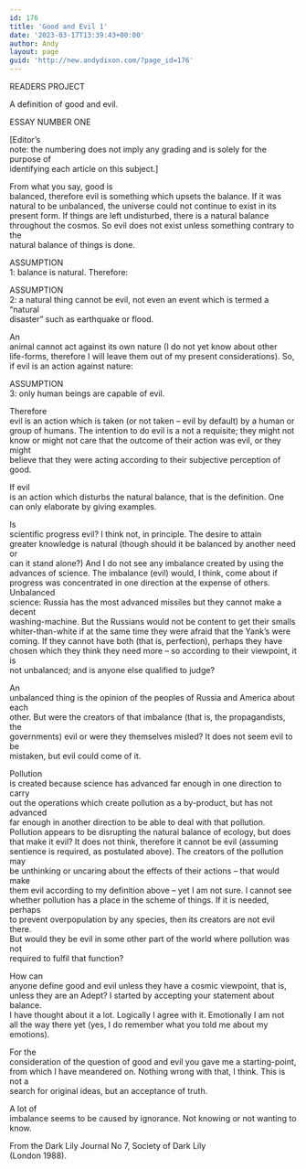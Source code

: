 ```yaml
---
id: 176
title: 'Good and Evil 1'
date: '2023-03-17T13:39:43+00:00'
author: Andy
layout: page
guid: 'http://new.andydixon.com/?page_id=176'
---
```


READERS PROJECT

A definition of good and evil.

ESSAY NUMBER ONE

\[Editor’s  
note: the numbering does not imply any grading and is solely for the purpose of  
identifying each article on this subject.\]

From what you say, good is  
balanced, therefore evil is something which upsets the balance. If it was  
natural to be unbalanced, the universe could not continue to exist in its  
present form. If things are left undisturbed, there is a natural balance  
throughout the cosmos. So evil does not exist unless something contrary to the  
natural balance of things is done.

ASSUMPTION  
1: balance is natural. Therefore:

ASSUMPTION  
2: a natural thing cannot be evil, not even an event which is termed a “natural  
disaster” such as earthquake or flood.

An  
animal cannot act against its own nature (I do not yet know about other  
life-forms, therefore I will leave them out of my present considerations). So,  
if evil is an action against nature:

ASSUMPTION  
3: only human beings are capable of evil.

Therefore  
evil is an action which is taken (or not taken – evil by default) by a human or  
group of humans. The intention to do evil is a not a requisite; they might not  
know or might not care that the outcome of their action was evil, or they might  
believe that they were acting according to their subjective perception of good.

If evil  
is an action which disturbs the natural balance, that is the definition. One  
can only elaborate by giving examples.

Is  
scientific progress evil? I think not, in principle. The desire to attain  
greater knowledge is natural (though should it be balanced by another need or  
can it stand alone?) And I do not see any imbalance created by using the  
advances of science. The imbalance (evil) would, I think, come about if  
progress was concentrated in one direction at the expense of others. Unbalanced  
science: Russia has the most advanced missiles but they cannot make a decent  
washing-machine. But the Russians would not be content to get their smalls  
whiter-than-white if at the same time they were afraid that the Yank’s were  
coming. If they cannot have both (that is, perfection), perhaps they have  
chosen which they think they need more – so according to their viewpoint, it is  
not unbalanced; and is anyone else qualified to judge?

An  
unbalanced thing is the opinion of the peoples of Russia and America about each  
other. But were the creators of that imbalance (that is, the propagandists, the  
governments) evil or were they themselves misled? It does not seem evil to be  
mistaken, but evil could come of it.

Pollution  
is created because science has advanced far enough in one direction to carry  
out the operations which create pollution as a by-product, but has not advanced  
far enough in another direction to be able to deal with that pollution.  
Pollution appears to be disrupting the natural balance of ecology, but does  
that make it evil? It does not think, therefore it cannot be evil (assuming  
sentience is required, as postulated above). The creators of the pollution may  
be unthinking or uncaring about the effects of their actions – that would make  
them evil according to my definition above – yet I am not sure. I cannot see  
whether pollution has a place in the scheme of things. If it is needed, perhaps  
to prevent overpopulation by any species, then its creators are not evil there.  
But would they be evil in some other part of the world where pollution was not  
required to fulfil that function?

How can  
anyone define good and evil unless they have a cosmic viewpoint, that is,  
unless they are an Adept? I started by accepting your statement about balance.  
I have thought about it a lot. Logically I agree with it. Emotionally I am not  
all the way there yet (yes, I do remember what you told me about my emotions).

For the  
consideration of the question of good and evil you gave me a starting-point,  
from which I have meandered on. Nothing wrong with that, I think. This is not a  
search for original ideas, but an acceptance of truth.

A lot of  
imbalance seems to be caused by ignorance. Not knowing or not wanting to know.

From the Dark Lily Journal No 7, Society of Dark Lily  
(London 1988).